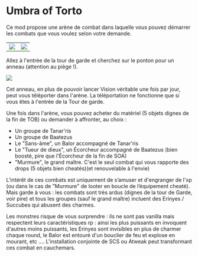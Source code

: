 # Umbra of Torto

Ce mod propose une arène de combat dans laquelle vous pouvez démarrer les combats que vous voulez selon votre demande.


<table>
    <tr>
        <td><img align="center" src="https://trow.cc/board/uploads/post-4-1209733719.jpg" /></td>
        <td><img align="center" src="https://trow.cc/board/uploads/post-4-1209733761.jpg" /></td>
    </tr>
</table>


Allez à l'entrée de la tour de garde et cherchez sur le ponton pour un anneau (attention au piège !).


<img src="https://trow.cc/board/uploads/post-4-1759461412.png" />


Cet anneau, en plus de pouvoir lancer Vision véritable une fois par jour, peut vous téléporter dans l'arène. La téléportation ne fonctionne que si vous êtes à l'entrée de la Tour de garde.

Une fois dans l'arène, vous pouvez acheter du matériel (5 objets dignes de la fin de TOB) ou demander à affronter, au choix :
- Un groupe de Tanar'ris
- Un groupe de Baatezus
- Le "Sans-âme", un Balor accompagné de Tanar'ris 
- Le "Tueur de dieux", un Écorcheur accompagné de Baatezus (bien boosté, pire que l'Écorcheur de la fin de SOA)
- "Murmure", le grand maître. C'est le seul combat qui vous rapporte des drops (5 objets bien cheatés)(et renouvelable à l'envie)

L’intérêt de ces combats est uniquement de s’amuser et d'engranger de l'xp (ou dans le cas de "Murmure" de looter en boucle de l’équipement cheaté). Mais garde à vous : les combats sont très ardus (dignes de la tour de Garde, voir pire) et tous les groupes (sauf le grand maître) incluent des Erinyes / Succubes qui abusent des charmes.

Les monstres risque de vous surprendre : ils ne sont pas vanilla mais respectent leurs caractéristiques rp : ainsi les plus puissants en invoquent d'autres moins puissants, les Erinyes sont invisibles en plus de charmer chaque round, le Balor est entouré d'un bouclier de feu et explose en mourant, etc .... L'installation conjointe de SCS ou Atweak peut transformant ces combat en cauchemars.
